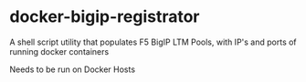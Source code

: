 # docker-bigip-registrator

A shell script utility that populates F5 BigIP LTM Pools, with IP's and ports of running docker containers

Needs to be run on Docker Hosts
